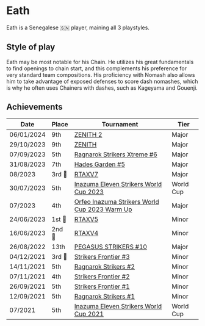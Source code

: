 # Eath

Eath is a Senegalese :senegal: player, maining all 3 playstyles.

## Style of play

Eath may be most notable for his Chain. He utilizes his great fundamentals to find openings to chain start, and this complements his preference for very standard team compositions. His proficiency with Nomash also allows him to take advantage of exposed defenses to score dash nomashes, which is why he often uses Chainers with dashes, such as Kageyama and Gouenji. 

## Achievements

|Date|Place|Tournament|Tier|
|-|-|-|-|
| 06/01/2024 | 9th | [ZENITH 2](../../tournaments/misc/zenith2.md) | Major |
| 29/10/2023 | 9th | [ZENITH](../../tournaments/misc/zenith1.md) | Major |
| 07/09/2023 | 5th | [Ragnarok Strikers Xtreme #6](../../tournaments/ragna/ragnax6.md) | Major |
| 31/08/2023 | 7th | [Hades Garden #5](../../tournaments/hg/hg5.md) | Major |
| 08/2023 |3rd :3rd_place_medal: | [RTAXV7](../../tournaments/rtaxv/rtaxv7.md) | Major |
| 30/07/2023 | 5th | [Inazuma Eleven Strikers World Cup 2023](../../tournaments/worldcup23.md) | World Cup |
| 07/2023 | 4th | [Orfeo Inazuma Strikers World Cup 2023 Warm Up](../../tournaments/orfeo/orfeowc.md) | Major |
| 24/06/2023 |1st :1st_place_medal: | [RTAXV5](../../tournaments/rtaxv/rtaxv5.md) | Minor |
| 16/06/2023 |2nd :2nd_place_medal: | [RTAXV4](../../tournaments/rtaxv/rtaxv4.md) | Minor |
| 26/08/2022 | 13th | [PEGASUS STRIKERS #10](../../tournaments/pegasus/pegasus10.md) | Major |
| 04/12/2021 |3rd :3rd_place_medal: | [Strikers Frontier #3](../../tournaments/sf/sf3.md) | Minor |
| 14/11/2021 | 5th | [Ragnarok Strikers #2](../../tournaments/ragna/ragna2.md) | Minor |
| 07/11/2021 | 4th | [Strikers Frontier #2](../../tournaments/sf/sf2.md) | Minor |
| 26/09/2021 | 5th | [Strikers Frontier #1](../../tournaments/sf/sf1.md) | Minor |
| 12/09/2021 | 5th | [Ragnarok Strikers #1](../../tournaments/ragna/ragna1.md) | Minor |
| 07/2021 | 5th | [Inazuma Eleven Strikers World Cup 2021](../../tournaments/worldcup21.md) | World Cup |